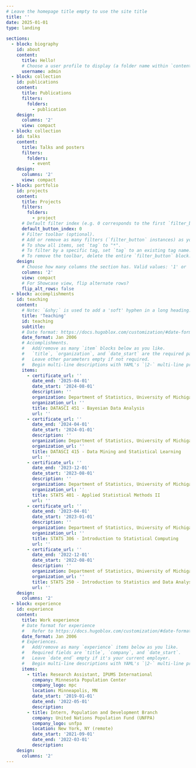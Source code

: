 ```yaml
---
# Leave the homepage title empty to use the site title
title: ''
date: 2025-01-01
type: landing
  
sections:
  - block: biography
    id: about
    content:
      title: Hello!
      # Choose a user profile to display (a folder name within `content/authors/`)
      username: admin
  - block: collection
    id: publications
    content:
      title: Publications
      filters:
        folders:
          - publication
    design:
      columns: '2'
      view: compact
  - block: collection
    id: talks
    content:
      title: Talks and posters
      filters:
        folders:
          - event
    design:
      columns: '2'
      view: compact
  - block: portfolio
    id: projects
    content:
      title: Projects
      filters:
        folders:
          - project
      # Default filter index (e.g. 0 corresponds to the first `filter_button` instance below).
      default_button_index: 0
      # Filter toolbar (optional).
      # Add or remove as many filters (`filter_button` instances) as you like.
      # To show all items, set `tag` to "*".
      # To filter by a specific tag, set `tag` to an existing tag name.
      # To remove the toolbar, delete the entire `filter_button` block.
    design:
      # Choose how many columns the section has. Valid values: '1' or '2'.
      columns: '2'
      view: compact
      # For Showcase view, flip alternate rows?
      flip_alt_rows: false
  - block: accomplishments
    id: teaching
    content:
      # Note: `&shy;` is used to add a 'soft' hyphen in a long heading.
      title: 'Teaching'
      id: teaching
      subtitle:
      # Date format: https://docs.hugoblox.com/customization/#date-format
      date_format: Jan 2006
      # Accomplishments.
      #   Add/remove as many `item` blocks below as you like.
      #   `title`, `organization`, and `date_start` are the required parameters.
      #   Leave other parameters empty if not required.
      #   Begin multi-line descriptions with YAML's `|2-` multi-line prefix.
      items:
        - certificate_url: ''
          date_end: '2025-04-01'
          date_start: '2024-08-01'
          description: ''
          organization: Department of Statistics, University of Michigan
          organization_url: ''
          title: DATASCI 451 - Bayesian Data Analysis
          url: ''
        - certificate_url: ''
          date_end: '2024-04-01'
          date_start: '2024-01-01'
          description: ''
          organization: Department of Statistics, University of Michigan
          organization_url: ''
          title: DATASCI 415 - Data Mining and Statistical Learning
          url: ''
        - certificate_url: ''
          date_end: '2023-12-01'
          date_start: '2023-08-01'
          description: ''
          organization: Department of Statistics, University of Michigan
          organization_url: ''
          title: STATS 401 - Applied Statistical Methods II
          url: ''
        - certificate_url: ''
          date_end: '2023-04-01'
          date_start: '2023-01-01'
          description: ''
          organization: Department of Statistics, University of Michigan
          organization_url: ''
          title: STATS 306 - Introduction to Statistical Computing
          url: ''
        - certificate_url: ''
          date_end: '2022-12-01'
          date_start: '2022-08-01'
          description: ''
          organization: Department of Statistics, University of Michigan
          organization_url: ''
          title: STATS 250 - Introduction to Statistics and Data Analysis
          url: ''
    design:
      columns: '2'
  - block: experience
    id: experience
    content:
      title: Work experience
      # Date format for experience
      #   Refer to https://docs.hugoblox.com/customization/#date-format
      date_format: Jan 2006
      # Experiences.
      #   Add/remove as many `experience` items below as you like.
      #   Required fields are `title`, `company`, and `date_start`.
      #   Leave `date_end` empty if it's your current employer.
      #   Begin multi-line descriptions with YAML's `|2-` multi-line prefix.
      items:
        - title: Research Assistant, IPUMS International
          company: Minnesota Population Center
          company_logo: mpc
          location: Minneapolis, MN
          date_start: '2019-01-01'
          date_end: '2022-05-01'
          description:
        - title: Intern, Population and Development Branch
          company: United Nations Population Fund (UNFPA)
          company_logo: unfpa
          location: New York, NY (remote)
          date_start: '2021-09-01'
          date_end: '2022-03-01'
          description:
    design:
      columns: '2'
---
```

